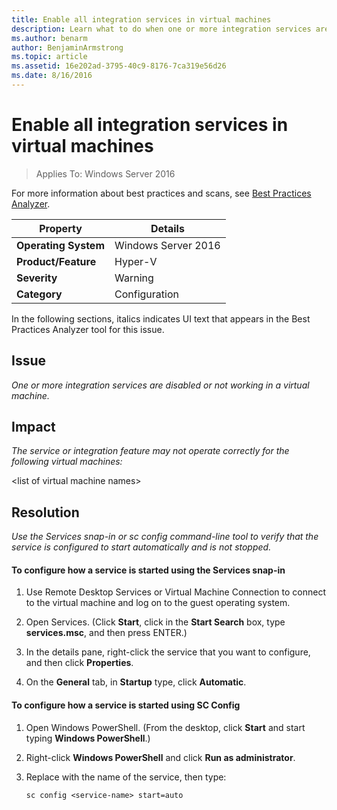 ```yaml
---
title: Enable all integration services in virtual machines
description: Learn what to do when one or more integration services are disabled or not working in a virtual machine.
ms.author: benarm
author: BenjaminArmstrong
ms.topic: article
ms.assetid: 16e202ad-3795-40c9-8176-7ca319e56d26
ms.date: 8/16/2016
---
```

# Enable all integration services in virtual machines

>Applies To: Windows Server 2016

For more information about best practices and scans, see [Best Practices Analyzer](/previous-versions/windows/it-pro/windows-server-2008-R2-and-2008/dd759260(v=ws.11)).

|Property|Details|
|-|-|
|**Operating System**|Windows Server 2016|
|**Product/Feature**|Hyper-V|
|**Severity**|Warning|
|**Category**|Configuration|

In the following sections, italics indicates UI text that appears in the Best Practices Analyzer tool for this issue.

## Issue

*One or more integration services are disabled or not working in a virtual machine.*

## Impact

*The service or integration feature may not operate correctly for the following virtual machines:*

\<list of virtual machine names>

## Resolution

*Use the Services snap-in or sc config command-line tool to verify that the service is configured to start automatically and is not stopped.*

#### To configure how a service is started using the Services snap-in

1.  Use Remote Desktop Services or Virtual Machine Connection to connect to the virtual machine and log on to the guest operating system.

2.  Open Services. (Click **Start**, click in the **Start Search** box, type **services.msc**, and then press ENTER.)

3.  In the details pane, right-click the service that you want to configure, and then click **Properties**.

4.  On the **General** tab, in **Startup** type, click **Automatic**.

#### To configure how a service is started using SC Config

1.  Open Windows PowerShell. (From the desktop, click **Start** and start typing **Windows PowerShell**.)

2.  Right-click **Windows PowerShell** and click **Run as administrator**.

3.  Replace <service-name> with the name of the service, then type:

    ```
    sc config <service-name> start=auto
    ```